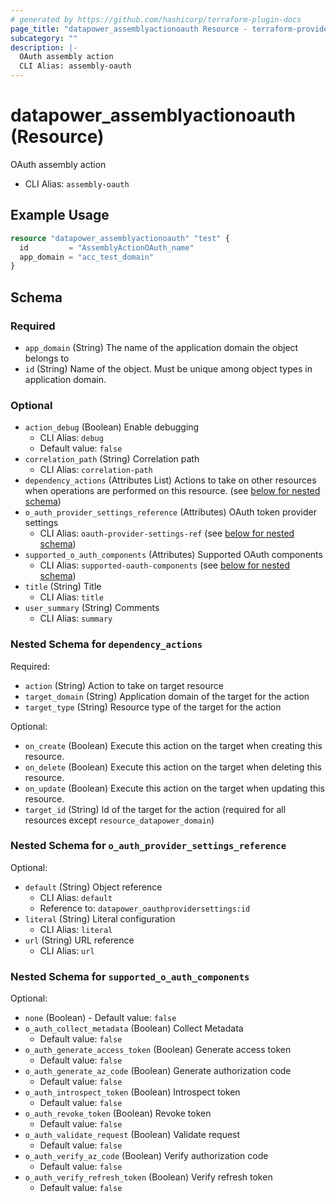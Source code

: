 ```yaml
---
# generated by https://github.com/hashicorp/terraform-plugin-docs
page_title: "datapower_assemblyactionoauth Resource - terraform-provider-datapower"
subcategory: ""
description: |-
  OAuth assembly action
  CLI Alias: assembly-oauth
---
```


# datapower_assemblyactionoauth (Resource)

OAuth assembly action
  - CLI Alias: `assembly-oauth`

## Example Usage

```terraform
resource "datapower_assemblyactionoauth" "test" {
  id         = "AssemblyActionOAuth_name"
  app_domain = "acc_test_domain"
}
```

<!-- schema generated by tfplugindocs -->
## Schema

### Required

- `app_domain` (String) The name of the application domain the object belongs to
- `id` (String) Name of the object. Must be unique among object types in application domain.

### Optional

- `action_debug` (Boolean) Enable debugging
  - CLI Alias: `debug`
  - Default value: `false`
- `correlation_path` (String) Correlation path
  - CLI Alias: `correlation-path`
- `dependency_actions` (Attributes List) Actions to take on other resources when operations are performed on this resource. (see [below for nested schema](#nestedatt--dependency_actions))
- `o_auth_provider_settings_reference` (Attributes) OAuth token provider settings
  - CLI Alias: `oauth-provider-settings-ref` (see [below for nested schema](#nestedatt--o_auth_provider_settings_reference))
- `supported_o_auth_components` (Attributes) Supported OAuth components
  - CLI Alias: `supported-oauth-components` (see [below for nested schema](#nestedatt--supported_o_auth_components))
- `title` (String) Title
  - CLI Alias: `title`
- `user_summary` (String) Comments
  - CLI Alias: `summary`

<a id="nestedatt--dependency_actions"></a>
### Nested Schema for `dependency_actions`

Required:

- `action` (String) Action to take on target resource
- `target_domain` (String) Application domain of the target for the action
- `target_type` (String) Resource type of the target for the action

Optional:

- `on_create` (Boolean) Execute this action on the target when creating this resource.
- `on_delete` (Boolean) Execute this action on the target when deleting this resource.
- `on_update` (Boolean) Execute this action on the target when updating this resource.
- `target_id` (String) Id of the target for the action (required for all resources except `resource_datapower_domain`)


<a id="nestedatt--o_auth_provider_settings_reference"></a>
### Nested Schema for `o_auth_provider_settings_reference`

Optional:

- `default` (String) Object reference
  - CLI Alias: `default`
  - Reference to: `datapower_oauthprovidersettings:id`
- `literal` (String) Literal configuration
  - CLI Alias: `literal`
- `url` (String) URL reference
  - CLI Alias: `url`


<a id="nestedatt--supported_o_auth_components"></a>
### Nested Schema for `supported_o_auth_components`

Optional:

- `none` (Boolean) - Default value: `false`
- `o_auth_collect_metadata` (Boolean) Collect Metadata
  - Default value: `false`
- `o_auth_generate_access_token` (Boolean) Generate access token
  - Default value: `false`
- `o_auth_generate_az_code` (Boolean) Generate authorization code
  - Default value: `false`
- `o_auth_introspect_token` (Boolean) Introspect token
  - Default value: `false`
- `o_auth_revoke_token` (Boolean) Revoke token
  - Default value: `false`
- `o_auth_validate_request` (Boolean) Validate request
  - Default value: `false`
- `o_auth_verify_az_code` (Boolean) Verify authorization code
  - Default value: `false`
- `o_auth_verify_refresh_token` (Boolean) Verify refresh token
  - Default value: `false`
